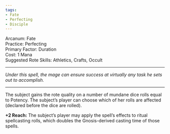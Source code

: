 ```yaml
---
tags:
- Fate
- Perfecting
- Disciple
---
```


Arcanum: Fate\
Practice: Perfecting\
Primary Factor: Duration\
Cost: 1 Mana\
Suggested Rote Skills: Athletics, Crafts, Occult

---

_Under this spell, the mage can ensure success at virtually any task he sets out to accomplish._

---

The subject gains the rote quality on a number of mundane dice rolls equal to Potency. The subject’s player can choose which of her rolls are affected (declared before the dice are rolled).

**+2 Reach:** The subject’s player may apply the spell’s effects to ritual spellcasting rolls, which doubles the Gnosis-derived casting time of those spells.